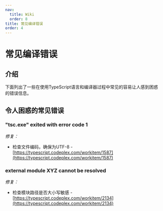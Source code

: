 ```yaml
---
nav:
  title: Wiki
  order: 8
title: 常见编译错误
order: 4
---
```


# 常见编译错误

## 介绍

下面列出了一些在使用TypeScript语言和编译器过程中常见的容易让人感到困惑的错误信息。

## 令人困惑的常见错误

### "tsc.exe" exited with error code 1

_修复：_

* 检查文件编码，确保为UTF-8 - [https://typescript.codeplex.com/workitem/1587](https://typescript.codeplex.com/workitem/1587)

### external module XYZ cannot be resolved

_修复：_

* 检查模块路径是否大小写敏感 - [https://typescript.codeplex.com/workitem/2134](https://typescript.codeplex.com/workitem/2134)

